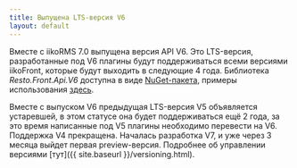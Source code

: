 ```yaml
---
title: Выпущена LTS-версия V6
layout: default
---
```

Вместе с iikoRMS 7.0 выпущена версия API V6. Это LTS-версия, разработанные под V6 плагины будут поддерживаться всеми версиями iikoFront, которые будут выходить в следующие 4 года. Библиотека *Resto.Front.Api.V6* доступна в виде [NuGet-пакета](https://www.nuget.org/packages/Resto.Front.Api.V6/), примеры использования [здесь](https://github.com/iiko/front.api.sdk/tree/master/sample/v6).

Вместе с выпуском V6 предыдущая LTS-версия V5 объявляется устаревшей, в этом статусе она будет поддерживаться ещё 2 года, за это время написанные под V5 плагины необходимо перевести на V6. Поддержка V4 прекращена. Началась разработка V7, и уже через 3 месяца выйдет первая preview-версия. Подробнее об управлении версиями [тут]({{ site.baseurl }}/versioning.html).